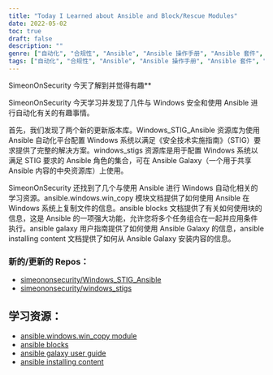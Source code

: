 ```yaml
---
title: "Today I Learned about Ansible and Block/Rescue Modules"
date: 2022-05-02
toc: true
draft: false
description: ""
genre: ["自动化", "合规性", "Ansible", "Ansible 操作手册", "Ansible 套件", "视窗安全", "视窗管理", "安全合规", "IT 自动化", "配置管理"]
tags: ["自动化", "合规性", "Ansible", "Ansible 操作手册", "Ansible 套件", "GitHub", "街区", "救援", "始终如一", "视窗安全", "视窗管理", "STIG 要求", "安全自动化", "配置管理", "信息技术安全", "Ansible 模块", "视窗自动化", "Ansible Galaxy", "视窗 STIG", "Windows 管理工具", "安全技术实施指南", "Ansible 内容", "Windows 安全最佳实践", "IT 自动化解决方案", "安全审计", "视窗系统配置"]
---
```

SimeonOnSecurity 今天了解到并觉得有趣**

SimeonOnSecurity 今天学习并发现了几件与 Windows 安全和使用 Ansible 进行自动化有关的有趣事情。

首先，我们发现了两个新的更新版本库。Windows_STIG_Ansible 资源库为使用 Ansible 自动化平台配置 Windows 系统以满足《安全技术实施指南》（STIG）要求提供了完整的解决方案。windows_stigs 资源库是用于配置 Windows 系统以满足 STIG 要求的 Ansible 角色的集合，可在 Ansible Galaxy（一个用于共享 Ansible 内容的中央资源库）上使用。

SimeonOnSecurity 还找到了几个与使用 Ansible 进行 Windows 自动化相关的学习资源。ansible.windows.win_copy 模块文档提供了如何使用 Ansible 在 Windows 系统上复制文件的信息。ansible blocks 文档提供了有关如何使用块的信息，这是 Ansible 的一项强大功能，允许您将多个任务组合在一起并应用条件执行。ansible galaxy 用户指南提供了如何使用 Ansible Galaxy 的信息，ansible installing content 文档提供了如何从 Ansible Galaxy 安装内容的信息。

### 新的/更新的 Repos：

- [simeononsecurity/Windows_STIG_Ansible](https://github.com/simeononsecurity/Windows_STIG_Ansible)
- [simeononsecurity/windows_stigs](https://galaxy.ansible.com/simeononsecurity/windows_stigs)

## 学习资源：
- [ansible.windows.win_copy module](https://docs.ansible.com/ansible/latest/collections/ansible/windows/win_copy_module.html)
- [ansible blocks](https://docs.ansible.com/ansible/latest/user_guide/playbooks_blocks.html)
- [ansible galaxy user guide](https://docs.ansible.com/ansible/latest/galaxy/user_guide.html)
- [ansible installing content](https://galaxy.ansible.com/docs/using/installing.html)